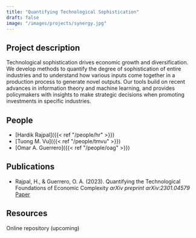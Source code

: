 ```yaml
---
title: "Quantifying Technological Sophistication"
draft: false
image: "/images/projects/synergy.jpg"
---
```




## Project description

Technological sophistication drives economic growth and diversification.
We develop methods to quantify the degree of sophistication of entire industries and to understand how various inputs come together in a production process to generate novel outputs.
Our tools build on recent advances in information theory and machine learning, and provides policymakers with insights to make strategic decisions when promoting investments in specific industries.



## People

* [Hardik Rajpal]({{< ref "/people/hr" >}}) 
* [Tuong M. Vu]({{< ref "/people/tmvu" >}}) 
* [Omar A. Guerrero]({{< ref "/people/oag" >}}) 

## Publications

* Rajpal, H., & Guerrero, O. A. (2023). Quantifying the Technological Foundations of Economic Complexity *arXiv preprint arXiv:2301.04579* [Paper](https://arxiv.org/abs/2301.04579)

## Resources

Online repository (upcoming)
